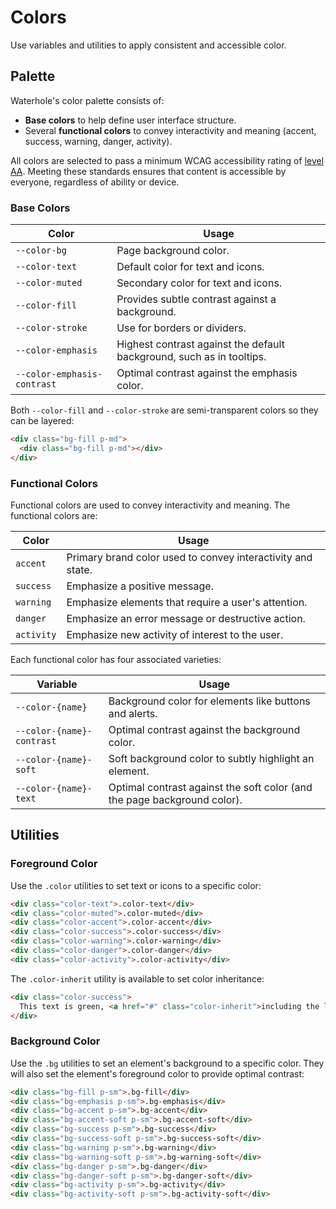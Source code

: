 # Colors

Use variables and utilities to apply consistent and accessible color.

## Palette

Waterhole's color palette consists of:

- **Base colors** to help define user interface structure.
- Several **functional colors** to convey interactivity and meaning (accent, success, warning, danger, activity).

All colors are selected to pass a minimum WCAG accessibility rating of [level AA](https://www.w3.org/TR/UNDERSTANDING-WCAG20/visual-audio-contrast-contrast.html). Meeting these standards ensures that content is accessible by everyone, regardless of ability or device.

### Base Colors

| Color                                                                                                       | Usage                                                                 |
| ----------------------------------------------------------------------------------------------------------- | --------------------------------------------------------------------- |
| <span class="swatch" style="background: var(--color-bg)"></span> `--color-bg`                               | Page background color.                                                |
| <span class="swatch" style="background: var(--color-text)"></span> `--color-text`                           | Default color for text and icons.                                     |
| <span class="swatch" style="background: var(--color-muted)"></span> `--color-muted`                         | Secondary color for text and icons.                                   |
| <span class="swatch" style="background: var(--color-fill)"></span> `--color-fill`                           | Provides subtle contrast against a background.                        |
| <span class="swatch" style="background: var(--color-stroke)"></span> `--color-stroke`                       | Use for borders or dividers.                                          |
| <span class="swatch" style="background: var(--color-emphasis)"></span> `--color-emphasis`                   | Highest contrast against the default background, such as in tooltips. |
| <span class="swatch" style="background: var(--color-emphasis-contrast)"></span> `--color-emphasis-contrast` | Optimal contrast against the emphasis color.                          |

Both `--color-fill` and `--color-stroke` are semi-transparent colors so they can be layered:

```html render
<div class="bg-fill p-md">
  <div class="bg-fill p-md"></div>
</div>
```

### Functional Colors

Functional colors are used to convey interactivity and meaning. The functional colors are:

| Color                                               | Usage                                                       |
| --------------------------------------------------- | ----------------------------------------------------------- |
| <span class="swatch bg-accent"></span> `accent`     | Primary brand color used to convey interactivity and state. |
| <span class="swatch bg-success"></span> `success`   | Emphasize a positive message.                               |
| <span class="swatch bg-warning"></span> `warning`   | Emphasize elements that require a user's attention.         |
| <span class="swatch bg-danger"></span> `danger`     | Emphasize an error message or destructive action.           |
| <span class="swatch bg-activity"></span> `activity` | Emphasize new activity of interest to the user.             |

Each functional color has four associated varieties:

| Variable                                                                                                | Usage                                                                    |
| ------------------------------------------------------------------------------------------------------- | ------------------------------------------------------------------------ |
| <span class="swatch bg-accent"></span> `--color-{name}`                                                 | Background color for elements like buttons and alerts.                   |
| <span class="swatch" style="background: var(--color-accent-contrast)"></span> `--color-{name}-contrast` | Optimal contrast against the background color.                           |
| <span class="swatch bg-accent-soft"></span> `--color-{name}-soft`                                       | Soft background color to subtly highlight an element.                    |
| <span class="swatch" style="background: var(--color-accent-text)"></span> `--color-{name}-text`         | Optimal contrast against the soft color (and the page background color). |

## Utilities

### Foreground Color

Use the `.color` utilities to set text or icons to a specific color:

```html render
<div class="color-text">.color-text</div>
<div class="color-muted">.color-muted</div>
<div class="color-accent">.color-accent</div>
<div class="color-success">.color-success</div>
<div class="color-warning">.color-warning</div>
<div class="color-danger">.color-danger</div>
<div class="color-activity">.color-activity</div>
```

The `.color-inherit` utility is available to set color inheritance:

```html render
<div class="color-success">
  This text is green, <a href="#" class="color-inherit">including the link</a>
</div>
```

### Background Color

Use the `.bg` utilities to set an element's background to a specific color. They will also set the element's foreground color to provide optimal contrast:

```html render
<div class="bg-fill p-sm">.bg-fill</div>
<div class="bg-emphasis p-sm">.bg-emphasis</div>
<div class="bg-accent p-sm">.bg-accent</div>
<div class="bg-accent-soft p-sm">.bg-accent-soft</div>
<div class="bg-success p-sm">.bg-success</div>
<div class="bg-success-soft p-sm">.bg-success-soft</div>
<div class="bg-warning p-sm">.bg-warning</div>
<div class="bg-warning-soft p-sm">.bg-warning-soft</div>
<div class="bg-danger p-sm">.bg-danger</div>
<div class="bg-danger-soft p-sm">.bg-danger-soft</div>
<div class="bg-activity p-sm">.bg-activity</div>
<div class="bg-activity-soft p-sm">.bg-activity-soft</div>
```

